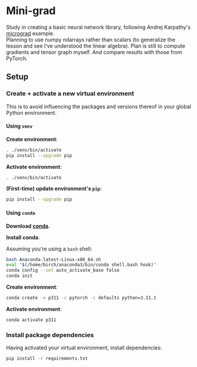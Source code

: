 # Mini-grad

Study in creating a basic neural network library, following Andrej Karpathy's [micrograd](https://www.youtube.com/watch?v=VMj-3S1tku0) example.  
Planning to use numpy ndarrays rather than scalars (to generalize the lesson and see I've understood the linear algebra). Plan is still to compute gradients and tensor graph myself. And compare results with those from PyTorch.

## Setup

### Create + activate a new virtual environment

This is to avoid influencing the packages and versions thereof in your global Python environment.

#### Using `venv`

**Create environment**:

```bash
. ./venv/bin/activate
pip install --upgrade pip
```

**Activate environment**:

```bash
. ./venv/bin/activate
```

**(First-time) update environment's `pip`**:

```bash
pip install --upgrade pip
```

#### Using `conda`

**Download [conda](https://www.anaconda.com/products/distribution).**

**Install conda**:

Assuming you're using a `bash` shell:

```bash
bash Anaconda-latest-Linux-x86_64.sh
eval "$(/home/birch/anaconda3/bin/conda shell.bash hook)"
conda config --set auto_activate_base false
conda init
```

**Create environment**:

```bash
conda create -n p311 -c pytorch -c defaults python=3.11.1
```

**Activate environment**:

```bash
conda activate p311
```

### Install package dependencies

Having activated your virtual environment, install dependencies:

```bash
pip install -r requirements.txt
```